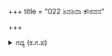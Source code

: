 +++
title = "022 ಶಿವಶಿವಾ ಕೌರವನ"

+++

<details><summary>ಗದ್ಯ (ಕ.ಗ.ಪ) </summary>

22. "ಶಿವ ಶಿವಾ... ಕೌರವನ ಸೈನಿಕರು ದೇವತೆಗಳಿಗಿಂತಲೂ ಶ್ರೇಷ್ಠರು. ನಿನಗೆ ಇಂದು ಇವರು ಸೋತರು. ಭಲೆ, ರಾಕ್ಷಸನೇ, ನೀನು ಕೃತಾರ್ಥನಾದೆ. ಇವನ ರೀತಿಗೆ ಸಮರಾದ ಸುಭಟರೇ ನಮ್ಮವರು ? ಗೆಲುವೇನು ಇವನದೇ ? ಮಾಧವನ ಸೂತ್ರದ ಯಂತ್ರವಿದು.  ಇದು ನಮಗೆ ನಾಶದ ಕಾಲ " ಎಂದು ಕರ್ಣನು ಹೇಳಿದನು.
</details>
